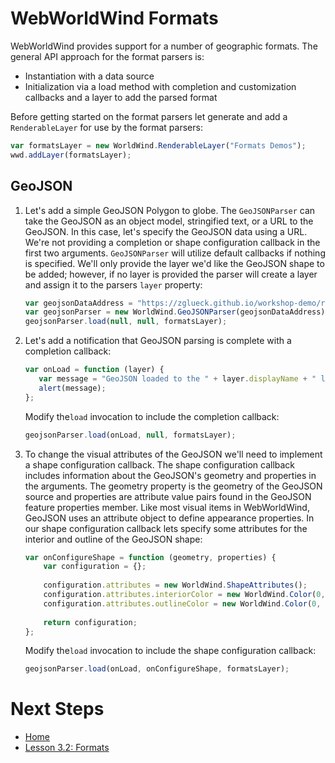 <style>
    iframe {
        width: 100 vw;
        height: 700px;
    }
</style>
# WebWorldWind Formats

WebWorldWind provides support for a number of geographic formats. The general API approach for the format parsers is:
- Instantiation with a data source
- Initialization via a load method with completion and customization callbacks and a layer to add the parsed format

Before getting started on the format parsers let generate and add a `RenderableLayer` for use by the format parsers:

```javascript
var formatsLayer = new WorldWind.RenderableLayer("Formats Demos");
wwd.addLayer(formatsLayer);
``` 

## GeoJSON
 
1. Let's add a simple GeoJSON Polygon to globe. The `GeoJSONParser` can take the GeoJSON as an object model, stringified text, or a URL to the GeoJSON. In this case, let's specify the GeoJSON data using a URL. We're not providing a completion or shape configuration callback in the first two arguments. `GeoJSONParser` will utilize default callbacks if nothing is specified. We'll only provide the layer we'd like the GeoJSON shape to be added; however, if no layer is provided the parser will create a layer and assign it to the parsers `layer` property:

    ```javascript
    var geojsonDataAddress = "https://zglueck.github.io/workshop-demo/resources/data/ground-station-mask.geojson"
    var geojsonParser = new WorldWind.GeoJSONParser(geojsonDataAddress);
    geojsonParser.load(null, null, formatsLayer);
    ```
    
    <script async src="//jsfiddle.net/nasazach/vc4fe341/embed/"></script>

2. Let's add a notification that GeoJSON parsing is complete with a completion callback:

    ```javascript
    var onLoad = function (layer) {
       var message = "GeoJSON loaded to the " + layer.displayName + " layer";
       alert(message);
    };
    ```
    
    Modify the`load` invocation to include the completion callback:
    
    ```javascript
    geojsonParser.load(onLoad, null, formatsLayer);
    ```
    
    <script async src="//jsfiddle.net/nasazach/yofs068j/embed/"></script>
    
3. To change the visual attributes of the GeoJSON we'll need to implement a shape configuration callback. The shape configuration callback includes information about the GeoJSON's geometry and properties in the arguments. The geometry property is the geometry of the GeoJSON source and properties are attribute value pairs found in the GeoJSON feature properties member. Like most visual items in WebWorldWind, GeoJSON uses an attribute object to define appearance properties. In our shape configuration callback lets specify some attributes for the interior and outline of the GeoJSON shape:

    ```javascript
    var onConfigureShape = function (geometry, properties) {
        var configuration = {};
           
        configuration.attributes = new WorldWind.ShapeAttributes();
        configuration.attributes.interiorColor = new WorldWind.Color(0, 0, 1, .25);
        configuration.attributes.outlineColor = new WorldWind.Color(0, 0, 1, 1);
        
        return configuration;
    };
    ```
    
    Modify the`load` invocation to include the shape configuration callback:
    
    ```javascript
    geojsonParser.load(onLoad, onConfigureShape, formatsLayer);
    ```
    
    <script async src="//jsfiddle.net/nasazach/v89g9emL/1/embed/"></script>
 
# Next Steps
    
* [Home](../../)
* [Lesson 3.2: Formats](kml-collada.html)
